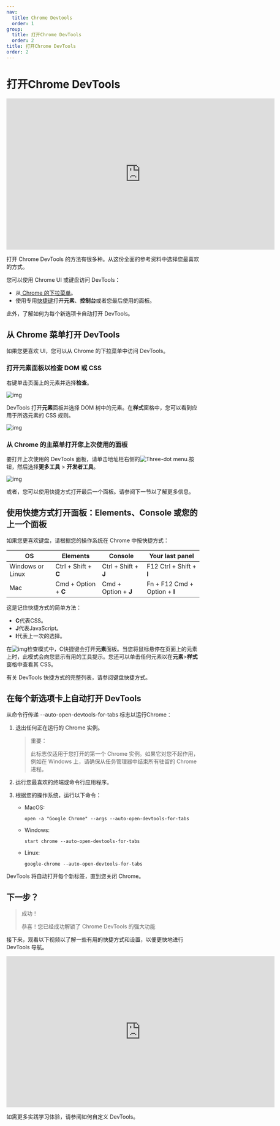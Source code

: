 ```yaml
---
nav:
  title: Chrome Devtools
  order: 1
group:
  title: 打开Chrome DevTools
  order: 2
title: 打开Chrome DevTools
order: 2
---
```


<h1>打开Chrome DevTools</h1>

<iframe width="700" height="394" src="https://www.youtube.com/embed/X65TAP8a530" title="Different ways to open Chrome DevTools | DevTools Tips" frameborder="0" allow="accelerometer; autoplay; clipboard-write; encrypted-media; gyroscope; picture-in-picture; web-share" allowfullscreen></iframe>



打开 Chrome DevTools 的方法有很多种。从这份全面的参考资料中选择您最喜欢的方式。

您可以使用 Chrome UI 或键盘访问 DevTools：

- 从[ Chrome 的下拉菜单](#001)。
- 使用专用[快捷键](#002)打开**元素**、**控制台**或者您最后使用的面板。

此外，了解如何为每个新选项卡自动打开 DevTools。



## 从 Chrome 菜单打开 DevTools

<p id="001">如果您更喜欢 UI，您可以从 Chrome 的下拉菜单中访问 DevTools。</p>

### 打开元素面板以检查 DOM 或 CSS

右键单击页面上的元素并选择**检查**。

![img](https://wd.imgix.net/image/NJdAV9UgKuN8AhoaPBquL7giZQo1/uLh67ZUQIEJ5En0vcJgq.png?auto=format&w=845)

DevTools 打开**元素**面板并选择 DOM 树中的元素。在**样式**窗格中，您可以看到应用于所选元素的 CSS 规则。

![img](https://wd.imgix.net/image/NJdAV9UgKuN8AhoaPBquL7giZQo1/WTJEhyPfarXQqli3LMwW.png?auto=format&w=845)



### 从 Chrome 的主菜单打开您上次使用的面板

要打开上次使用的 DevTools 面板，请单击地址栏右侧的![Three-dot menu.](https://wd.imgix.net/image/NJdAV9UgKuN8AhoaPBquL7giZQo1/N7wEDmtW9lnrSxPRupMa.svg)按钮，然后选择**更多工具** > **开发者工具**。

![img](https://wd.imgix.net/image/NJdAV9UgKuN8AhoaPBquL7giZQo1/bkh79zEFaByczisr3lD5.png?auto=format&w=845)





或者，您可以使用快捷方式打开最后一个面板。请参阅下一节以了解更多信息。



##  使用快捷方式打开面板：Elements、Console 或您的上一个面板

<p id="002">如果您更喜欢键盘，请根据您的操作系统在 Chrome 中按快捷方式：</p>

| OS               | Elements             | Console              | Your last panel               |
| ---------------- | -------------------- | -------------------- | ----------------------------- |
| Windows or Linux | Ctrl + Shift + **C** | Ctrl + Shift + **J** | F12 Ctrl + Shift + **I**      |
| Mac              | Cmd + Option + **C** | Cmd + Option + **J** | Fn + F12 Cmd + Option + **I** |

这是记住快捷方式的简单方法：

- **C**代表CSS。
- **J**代表JavaScript。
- **I**代表上一次的选择。

在![img](https://wd.imgix.net/image/NJdAV9UgKuN8AhoaPBquL7giZQo1/7s3JQLXmIQmQa4CFXaNv.png?auto=format&w=21)检查模式中，C快捷键会打开**元素**面板。当您将鼠标悬停在页面上的元素上时，此模式会向您显示有用的工具提示。您还可以单击任何元素以在**元素**>**样式**窗格中查看其 CSS。

有关 DevTools 快捷方式的完整列表，请参阅键盘快捷方式。



## 在每个新选项卡上自动打开 DevTools

从命令行传递 --auto-open-devtools-for-tabs 标志以运行Chrome：

1. 退出任何正在运行的 Chrome 实例。

   > 重要：
   >
   > 此标志仅适用于您打开的第一个 Chrome 实例。如果它对您不起作用，例如在 Windows 上，请确保从任务管理器中结束所有驻留的 Chrome 进程。

2. 运行您最喜欢的终端或命令行应用程序。

3. 根据您的操作系统，运行以下命令：

   - MacOS:

     ```shell
     open -a "Google Chrome" --args --auto-open-devtools-for-tabs
     ```

   - Windows:

     ```shell
     start chrome --auto-open-devtools-for-tabs
     ```

   - Linux:

     ```shell
     google-chrome --auto-open-devtools-for-tabs
     ```



DevTools 将自动打开每个新标签，直到您关闭 Chrome。



## 下一步？

> 成功！
>
> 恭喜！您已经成功解锁了 Chrome DevTools 的强大功能



接下来，观看以下视频以了解一些有用的快捷方式和设置，以便更快地进行 DevTools 导航。

<iframe width="700" height="394" src="https://www.youtube.com/embed/xHusjrb_34A" title="Faster DevTools navigation with shortcuts and settings | DevTools Tips" frameborder="0" allow="accelerometer; autoplay; clipboard-write; encrypted-media; gyroscope; picture-in-picture; web-share" allowfullscreen></iframe>

如需更多实践学习体验，请参阅如何自定义 DevTools。
